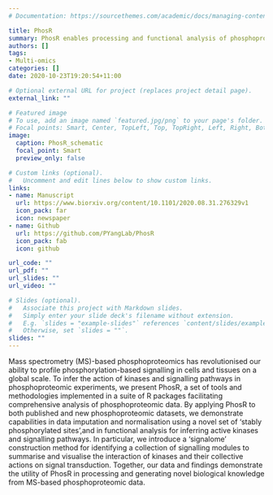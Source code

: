 ```yaml
---
# Documentation: https://sourcethemes.com/academic/docs/managing-content/

title: PhosR
summary: PhosR enables processing and functional analysis of phosphoproteomic data
authors: []
tags: 
- Multi-omics
categories: []
date: 2020-10-23T19:20:54+11:00

# Optional external URL for project (replaces project detail page).
external_link: ""

# Featured image
# To use, add an image named `featured.jpg/png` to your page's folder.
# Focal points: Smart, Center, TopLeft, Top, TopRight, Left, Right, BottomLeft, Bottom, BottomRight.
image:
  caption: PhosR_schematic
  focal_point: Smart
  preview_only: false

# Custom links (optional).
#   Uncomment and edit lines below to show custom links.
links:
- name: Manuscript
  url: https://www.biorxiv.org/content/10.1101/2020.08.31.276329v1
  icon_pack: far
  icon: newspaper
- name: Github
  url: https://github.com/PYangLab/PhosR
  icon_pack: fab
  icon: github

url_code: ""
url_pdf: ""
url_slides: ""
url_video: ""

# Slides (optional).
#   Associate this project with Markdown slides.
#   Simply enter your slide deck's filename without extension.
#   E.g. `slides = "example-slides"` references `content/slides/example-slides.md`.
#   Otherwise, set `slides = ""`.
slides: ""
---
```


Mass spectrometry (MS)-based phosphoproteomics has revolutionised our ability to profile phosphorylation-based signalling in cells and tissues on a global scale. To infer the action of kinases and signalling pathways in phosphoproteomic experiments, we present PhosR, a set of tools and methodologies implemented in a suite of R packages facilitating comprehensive analysis of phosphoproteomic data. By applying PhosR to both published and new phosphoproteomic datasets, we demonstrate capabilities in data imputation and normalisation using a novel set of ‘stably phosphorylated sites’,and in functional analysis for inferring active kinases and signalling pathways. In particular, we introduce a ‘signalome’ construction method for identifying a collection of signalling modules to summarise and visualise the interaction of kinases and their collective actions on signal transduction. Together, our data and findings demonstrate the utility of PhosR in processing and generating novel biological knowledge from MS-based phosphoproteomic data.
